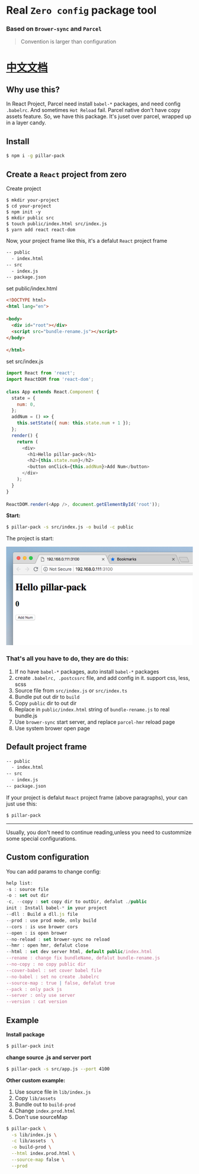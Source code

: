 # Real `Zero config` package tool 
### Based on `Brower-sync` and `Parcel`

> Convention is larger than configuration

# [中文文档](README-CN.md)

## Why use this?

In React Project, Parcel need install `babel-*` packages, and need config `.babelrc`. And sometimes `Hot Reload` fail.
Parcel native don't have copy assets feature. So, we have this package. It's juset over parcel, wrapped up in a layer candy.

## Install

```sh
$ npm i -g pillar-pack
```

## Create a `React` project from zero

Create project
```
$ mkdir your-project
$ cd your-project
$ npm init -y
$ mkdir public src
$ touch public/index.html src/index.js
$ yarn add react react-dom
```

Now, your project frame like this, it's a defalut `React` project frame

```sh
-- public
  - index.html
-- src
  - index.js
-- package.json
```

set public/index.html

```html
<!DOCTYPE html>
<html lang="en">

<body>
  <div id="root"></div>
  <script src="bundle-rename.js"></script>
</body>

</html>
```

set src/index.js

```js
import React from 'react';
import ReactDOM from 'react-dom';

class App extends React.Component {
  state = {
    num: 0,
  };
  addNum = () => {
    this.setState({ num: this.state.num + 1 });
  };
  render() {
    return (
      <div>
        <h1>Hello pillar-pack</h1>
        <h2>{this.state.num}</h2>
        <button onClick={this.addNum}>Add Num</button>
      </div>
    );
  }
}

ReactDOM.render(<App />, document.getElementById('root'));
```

**Start:**

```sh
$ pillar-pack -s src/index.js -o build -c public
```

The project is start:

![](.imgs/2018-08-04-13-48-36.png)

### That's all you have to do, they are do this:

1.  If no have `babel-*` packages, auto install `babel-*` packages
2.  create `.babelrc, .postcssrc` file, and add config in it. support css, less, scss
3.  Source file from `src/index.js` or `src/index.ts`
4.  Bundle put out dir to `build`
5.  Copy `public` dir to out dir
6.  Replace in `public/index.html` string of `bundle-rename.js` to real bundle.js
7.  Use `brower-sync` start server, and replace `parcel-hmr` reload page
8.  Use system brower open page

## Default project frame

```sh
-- public
  - index.html
-- src
  - index.js
-- package.json
```

If your project is defalut `React` project frame (above paragraphs), your can just use this:

```sh
$ pillar-pack
```

---

Usually, you don't need to continue reading,unless you need to custommize some special configurations.

## Custom configuration

You can add params to change config:

```js
help list:
-s : source file
-o : set out dir
-c, --copy : set copy dir to outDir, defalut ./public
init : Install babel-* in your project
--dll : Build a dll.js file
--prod : use prod mode, only build
--cors : is use brower cors
--open : is open brower
--no-reload : set brower-sync no reload
--hmr : open hmr, defalut close
--html : set dev server html, default public/index.html
--rename : change fix bundleName, defalut bundle-rename.js
--no-copy : no copy public dir
--cover-babel : set cover babel file
--no-babel : set no create .babelrc
--source-map : true | false, defalut true
--pack : only pack js
--server : only use server
--version : cat version
```

## Example

**Install package**

```sh
$ pillar-pack init
```

**change source .js and server port**

```sh
$ pillar-pack -s src/app.js --port 4100
```

**Other custom example:**

1.  Use source file in `lib/index.js`
2.  Copy `lib/assets`
3.  Bundle out to `build-prod`
4.  Change `index.prod.html`
5.  Don't use sourceMap

```sh
$ pillar-pack \
  -s lib/index.js \
  -c lib/assets  \
  -o build-prod \
  --html index.prod.html \
  --source-map false \
  --prod
```
